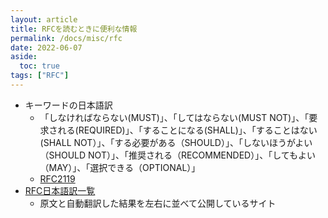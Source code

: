 ```yaml
---
layout: article
title: RFCを読むときに便利な情報
permalink: /docs/misc/rfc
date: 2022-06-07
aside:
  toc: true
tags: ["RFC"]
---
```


- キーワードの日本語訳
    - 「しなければならない(MUST)」、「してはならない(MUST NOT)」、「要求される(REQUIRED)」、「することになる(SHALL)」、「することはない(SHALL NOT）」、「する必要がある（SHOULD）」、「しないほうがよい（SHOULD NOT）」、「推奨される（RECOMMENDED）」、「してもよい（MAY）」、「選択できる（OPTIONAL）」
    - [RFC2119](https://datatracker.ietf.org/doc/html/rfc2119)
- [RFC日本語訳一覧](https://tex2e.github.io/rfc-translater/html/index.html)
    - 原文と自動翻訳した結果を左右に並べて公開しているサイト

